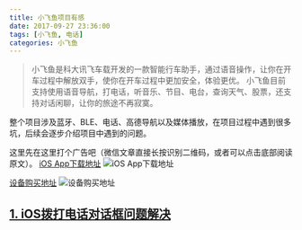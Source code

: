 ```yaml
---
title: 小飞鱼项目有感
date: 2017-09-27 23:36:00
tags: [小飞鱼, 电话]
categories: 小飞鱼
---
```

>小飞鱼是科大讯飞车载开发的一款智能行车助手，通过语音操作，让你在开车过程中解放双手，使你在开车过程中更加安全，体验更优。
小飞鱼目前支持使用语音导航，打电话，听音乐、节目、电台，查询天气、股票，还支持对话闲聊，让你的旅途不再寂寞。

整个项目涉及蓝牙、BLE、电话、高德导航以及媒体播放，在项目过程中遇到很多坑，后续会逐步介绍项目中遇到的问题。
<!--more-->
这里先在这里打个广告吧（微信文章直接长按识别二维码，或者可以点击底部阅读原文）。
[iOS App下载地址](https://itunes.apple.com/us/app/%E5%B0%8F%E9%A3%9E%E9%B1%BC/id1207190161?mt=8)
![iOS App下载地址](http://upload-images.jianshu.io/upload_images/606479-de8292a52cc9a2c4.png?imageMogr2/auto-orient/strip%7CimageView2/2/w/1240)

[设备购买地址](https://item.jd.com/16895582778.html)
![设备购买地址](http://upload-images.jianshu.io/upload_images/606479-c26d5a8a702fb914.png?imageMogr2/auto-orient/strip%7CimageView2/2/w/1240)


## [1. iOS拨打电话对话框问题解决](https://historyzhang.github.io/2017/09/28/iOS拨打电话对话框问题解决)
